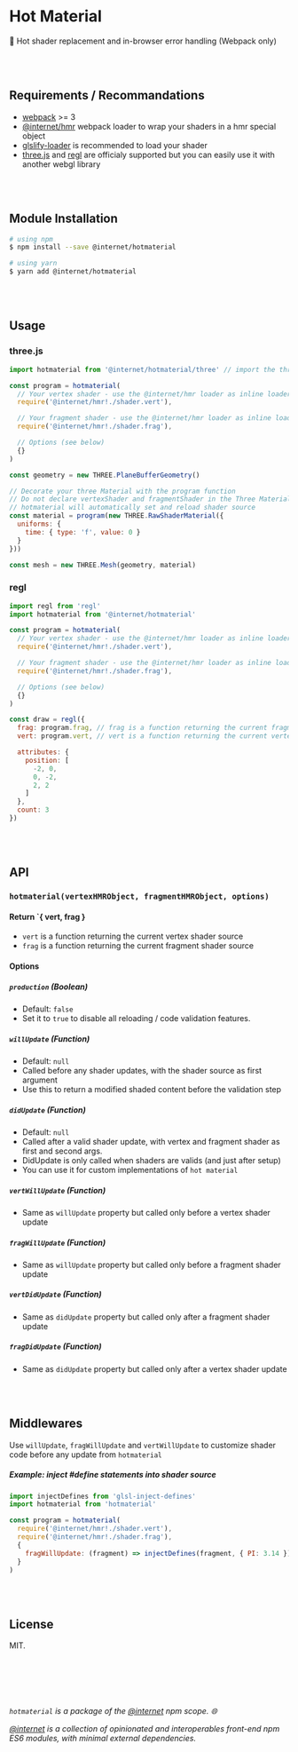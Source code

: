# Hot Material
:art: Hot shader replacement and in-browser error handling (Webpack only)

<br><br>

## Requirements / Recommandations
- [webpack](https://webpack.js.org/) >= 3
- [@internet/hmr](https://github.com/pqml/hmr-loader) webpack loader to wrap your shaders in a hmr special object
- [glslify-loader](https://github.com/glslify/glslify-loader) is recommended to load your shader
- [three.js](https://github.com/mrdoob/three.js/) and [regl](https://github.com/regl-project/regl) are officialy supported but you can easily use it with another webgl library



<br><br>

## Module Installation
```sh
# using npm
$ npm install --save @internet/hotmaterial

# using yarn
$ yarn add @internet/hotmaterial
```

<br><br>

## Usage

### three.js

```js
import hotmaterial from '@internet/hotmaterial/three' // import the three implementation

const program = hotmaterial(
  // Your vertex shader - use the @internet/hmr loader as inline loader
  require('@internet/hmr!./shader.vert'),

  // Your fragment shader - use the @internet/hmr loader as inline loader
  require('@internet/hmr!./shader.frag'),

  // Options (see below)
  {}
)

const geometry = new THREE.PlaneBufferGeometry()

// Decorate your three Material with the program function
// Do not declare vertexShader and fragmentShader in the Three Material.
// hotmaterial will automatically set and reload shader source
const material = program(new THREE.RawShaderMaterial({
  uniforms: {
    time: { type: 'f', value: 0 }
  }
}))

const mesh = new THREE.Mesh(geometry, material)
```

### regl

```js
import regl from 'regl'
import hotmaterial from '@internet/hotmaterial'

const program = hotmaterial(
  // Your vertex shader - use the @internet/hmr loader as inline loader
  require('@internet/hmr!./shader.vert'),

  // Your fragment shader - use the @internet/hmr loader as inline loader
  require('@internet/hmr!./shader.frag'),

  // Options (see below)
  {}
)

const draw = regl({
  frag: program.frag, // frag is a function returning the current fragment shader source
  vert: program.vert, // vert is a function returning the current vertex shader source

  attributes: {
    position: [
      -2, 0,
      0, -2,
      2, 2
    ]
  },
  count: 3
})
```

<br><br>

## API

### `hotmaterial(vertexHMRObject, fragmentHMRObject, options)`

#### Return `{ vert, frag }
- `vert` is a function returning the current vertex shader source
- `frag` is a function returning the current fragment shader source

#### Options

##### `production` (Boolean)
- Default: `false`
- Set it to `true` to disable all reloading / code validation features.

##### `willUpdate` (Function)
- Default: `null`
- Called before any shader updates, with the shader source as first argument
- Use this to return a modified shaded content before the validation step

##### `didUpdate` (Function)
- Default: `null`
- Called after a valid shader update, with vertex and fragment shader as first and second args.
- DidUpdate is only called when shaders are valids (and just after setup)
- You can use it for custom implementations of `hot material`

##### `vertWillUpdate` (Function)
- Same as `willUpdate` property but called only before a vertex shader update

##### `fragWillUpdate` (Function)
- Same as `willUpdate` property but called only before a fragment shader update

##### `vertDidUpdate` (Function)
- Same as `didUpdate` property but called only after a fragment shader update

##### `fragDidUpdate` (Function)
- Same as `didUpdate` property but called only after a vertex shader update

<br><br>

## Middlewares

Use `willUpdate`, `fragWillUpdate` and `vertWillUpdate` to customize shader code before any update from `hotmaterial`

##### Example: inject #define statements into shader source
```js
import injectDefines from 'glsl-inject-defines'
import hotmaterial from 'hotmaterial'

const program = hotmaterial(
  require('@internet/hmr!./shader.vert'),
  require('@internet/hmr!./shader.frag'),
  {
    fragWillUpdate: (fragment) => injectDefines(fragment, { PI: 3.14 })
  }
)
```

<br><br>

## License
MIT.

<br>

#

<br>

_`hotmaterial` is a package of the [@internet](https://www.npmjs.com/org/internet) npm scope. :globe_with_meridians:_


_[@internet](https://www.npmjs.com/org/internet) is a collection of opinionated and interoperables front-end npm ES6 modules, with minimal external dependencies._
